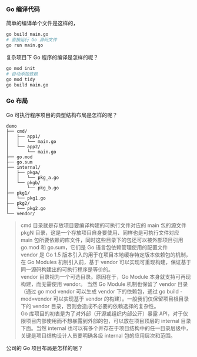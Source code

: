 
### Go 编译代码
简单的编译单个文件是这样的，
```bash
go build main.go
# 直接运行 Go 源码文件
go run main.go
```

复杂项目下 Go 程序的编译是怎样的呢？
```bash
go mod init
# 自动添加依赖
go mod tidy
go build main.go
```

### Go 布局
Go 可执行程序项目的典型结构布局是怎样的呢？
```
demo
├── cmd/
│   ├── app1/
│   │   └── main.go
│   └── app2/
│       └── main.go
├── go.mod
├── go.sum
├── internal/
│   ├── pkga/
│   │   └── pkg_a.go
│   └── pkgb/
│       └── pkg_b.go
├── pkg1/
│   └── pkg1.go
├── pkg2/
│   └── pkg2.go
└── vendor/
```
> cmd 目录就是存放项目要编译构建的可执行文件对应的 main 包的源文件  
> pkgN 目录，这是一个存放项目自身要使用、同样也是可执行文件对应 main 包所要依赖的库文件，同时这些目录下的包还可以被外部项目引用  
> go.mod 和 go.sum，它们是 Go 语言包依赖管理使用的配置文件  
> vendor 是 Go 1.5 版本引入的用于在项目本地缓存特定版本依赖包的机制，在 Go Modules 机制引入前，基于 vendor 可以实现可重现构建，保证基于同一源码构建出的可执行程序是等价的。  
> vendor 目录视为一个可选目录。原因在于，Go Module 本身就支持可再现构建，而无需使用 vendor。 当然 Go Module 机制也保留了 vendor 目录（通过 go mod vendor 可以生成 vendor 下的依赖包，通过 go build -mod=vendor 可以实现基于 vendor 的构建）。一般我们仅保留项目根目录下的 vendor 目录，否则会造成不必要的依赖选择的复杂性。  
> Go 库项目的初衷是为了对外部（开源或组织内部公开）暴露 API，对于仅限项目内部使用而不想暴露到外部的包，可以放在项目顶层的 internal 目录下面。当然 internal 也可以有多个并存在于项目结构中的任一目录层级中，关键是项目结构设计人员要明确各级 internal 包的应用层次和范围。  

公司的 Go 项目布局是怎样的呢？  

